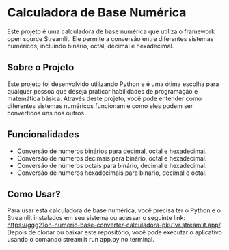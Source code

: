 # Calculadora de Base Numérica

Este projeto é uma calculadora de base numérica que utiliza o framework open source Streamlit. Ele permite a conversão entre diferentes sistemas numéricos, incluindo binário, octal, decimal e hexadecimal.

## Sobre o Projeto

Este projeto foi desenvolvido utilizando Python e é uma ótima escolha para qualquer pessoa que deseja praticar habilidades de programação e matemática básica. Através deste projeto, você pode entender como diferentes sistemas numéricos funcionam e como eles podem ser convertidos uns nos outros.

## Funcionalidades

* Conversão de números binários para decimal, octal e hexadecimal.
* Conversão de números decimais para binário, octal e hexadecimal.
* Conversão de números octais para binário, decimal e hexadecimal.
* Conversão de números hexadecimais para binário, decimal e octal.

## Como Usar?

Para usar esta calculadora de base numérica, você precisa ter o Python e o Streamlit instalados em seu sistema ou acessar o seguinte link: https://ggg21on-numeric-base-converter-calculadora-pku1vr.streamlit.app/. Depois de clonar ou baixar este repositório, você pode executar o aplicativo usando o comando streamlit run app.py no terminal.
